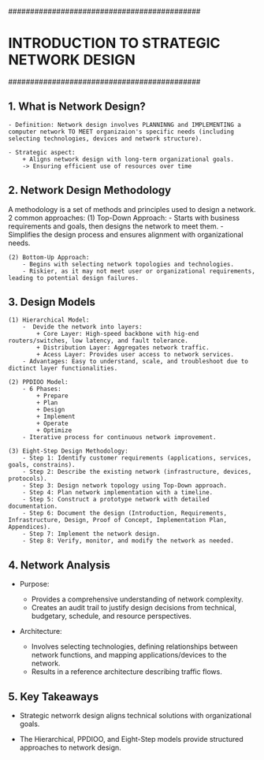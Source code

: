 ############################################
# INTRODUCTION TO STRATEGIC NETWORK DESIGN #
############################################

## 1. What is Network Design?

    - Definition: Network design involves PLANNINNG and IMPLEMENTING a computer network TO MEET organizaion's specific needs (including selecting technologies, devices and network structure).

    - Strategic aspect: 
        + Aligns network design with long-term organizational goals.
        -> Ensuring efficient use of resources over time 


## 2. Network Design Methodology

A methodology is a set of methods and principles used to design a network. 2 common approaches:
    (1) Top-Down Approach:
        - Starts with business requirements and goals, then designs the network to meet them.
        - Simplifies the design process and ensures alignment with organizational needs.

    (2) Bottom-Up Approach:
        - Begins with selecting network topologies and technologies.
        - Riskier, as it may not meet user or organizational requirements, leading to potential design failures.
        
## 3. Design Models

    (1) Hierarchical Model:
        -  Devide the network into layers:
            + Core Layer: High-speed backbone with hig-end routers/switches, low latency, and fault tolerance.
            + Distribution Layer: Aggregates network traffic.
            + Acess Layer: Provides user access to network services.
        - Advantages: Easy to understand, scale, and troubleshoot due to dictinct layer functionalities.
        
    (2) PPDIOO Model:
        - 6 Phases:
            + Prepare
            + Plan
            + Design
            + Implement
            + Operate
            + Optimize
        - Iterative process for continuous network improvement.

    (3) Eight-Step Design Methodology:
        - Step 1: Identify customer requirements (applications, services, goals, constrains).
        - Step 2: Describe the existing network (infrastructure, devices, protocols).
        - Step 3: Design network topology using Top-Down approach.
        - Step 4: Plan network implementation with a timeline.
        - Step 5: Construct a prototype network with detailed documentation.
        - Step 6: Document the design (Introduction, Requirements, Infrastructure, Design, Proof of Concept, Implementation Plan, Appendices).
        - Step 7: Implement the network design.
        - Step 8: Verify, monitor, and modify the network as needed.


## 4. Network Analysis

- Purpose:
    + Provides a comprehensive understanding of network complexity.
    + Creates an audit trail to justify design decisions from technical, budgetary, schedule, and resource perspectives.

- Architecture:
    + Involves selecting technologies, defining relationships between network functions, and mapping applications/devices to the network.
    + Results in a reference architecture describing traffic flows.

## 5. Key Takeaways

- Strategic networrk design aligns technical solutions with organizational goals.

- The Hierarchical, PPDIOO, and Eight-Step models provide structured approaches to network design.